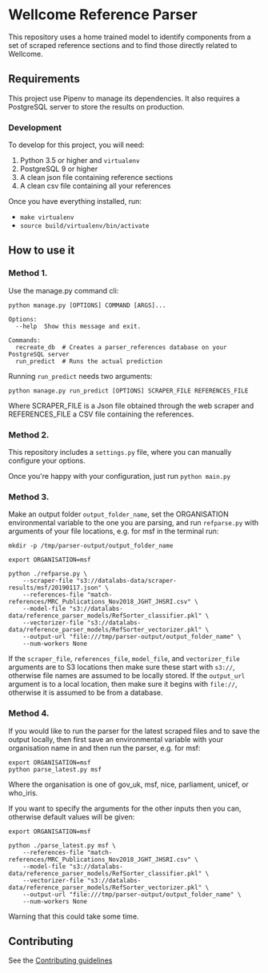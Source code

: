 # Wellcome Reference Parser
This repository uses a home trained model to identify components from a set of
scraped reference sections and to find those directly related to Wellcome.

## Requirements
This project use Pipenv to manage its dependencies.
It also requires a PostgreSQL server to store the results on production.

### Development
To develop for this project, you will need:
1. Python 3.5 or higher and `virtualenv`
2. PostgreSQL 9 or higher
3. A clean json file containing reference sections
4. A clean csv file containing all your references

Once you have everything installed, run:
  * `make virtualenv`
  * `source build/virtualenv/bin/activate`

## How to use it
### Method 1.
Use the manage.py command cli:

```
python manage.py [OPTIONS] COMMAND [ARGS]...

Options:
  --help  Show this message and exit.

Commands:
  recreate_db  # Creates a parser_references database on your PostgreSQL server
  run_predict  # Runs the actual prediction
```
Running `run_predict` needs two arguments:
```
python manage.py run_predict [OPTIONS] SCRAPER_FILE REFERENCES_FILE
```
 Where SCRAPER_FILE is a Json file obtained through the web scraper and REFERENCES_FILE a CSV file containing the references.


### Method 2.
This repository includes a `settings.py` file, where you can manually configure your options.

Once you're happy with your configuration, just run `python main.py`

### Method 3.

Make an output folder `output_folder_name`, set the ORGANISATION environmental variable to the one you are parsing, and run `refparse.py` with arguments of your file locations, e.g. for msf in the terminal run:

```
mkdir -p /tmp/parser-output/output_folder_name

export ORGANISATION=msf

python ./refparse.py \
    --scraper-file "s3://datalabs-data/scraper-results/msf/20190117.json" \
    --references-file "match-references/MRC_Publications_Nov2018_JGHT_JHSRI.csv" \
    --model-file "s3://datalabs-data/reference_parser_models/RefSorter_classifier.pkl" \
    --vectorizer-file "s3://datalabs-data/reference_parser_models/RefSorter_vectorizer.pkl" \
    --output-url "file:///tmp/parser-output/output_folder_name" \
    --num-workers None
```

If the `scraper_file`, `references_file`, `model_file`, and `vectorizer_file` arguments are to S3 locations then make sure these start with `s3://`, otherwise file names are assumed to be locally stored. If the `output_url` argument is to a local location, then make sure it begins with `file://`, otherwise it is assumed to be from a database.

### Method 4.

If you would like to run the parser for the latest scraped files and to save the output locally, then first save an environmental variable with your organisation name in and then run the parser, e.g. for msf:
```
export ORGANISATION=msf
python parse_latest.py msf
```
Where the organisation is one of gov_uk, msf, nice, parliament, unicef, or who_iris.

If you want to specify the arguments for the other inputs then you can, otherwise default values will be given:

```
export ORGANISATION=msf

python ./parse_latest.py msf \
    --references-file "match-references/MRC_Publications_Nov2018_JGHT_JHSRI.csv" \
    --model-file "s3://datalabs-data/reference_parser_models/RefSorter_classifier.pkl" \
    --vectorizer-file "s3://datalabs-data/reference_parser_models/RefSorter_vectorizer.pkl" \
    --output-url "file:///tmp/parser-output/output_folder_name" \
    --num-workers None
```

Warning that this could take some time.


## Contributing
See the [Contributing guidelines](./CONTRIBUTING.md)
